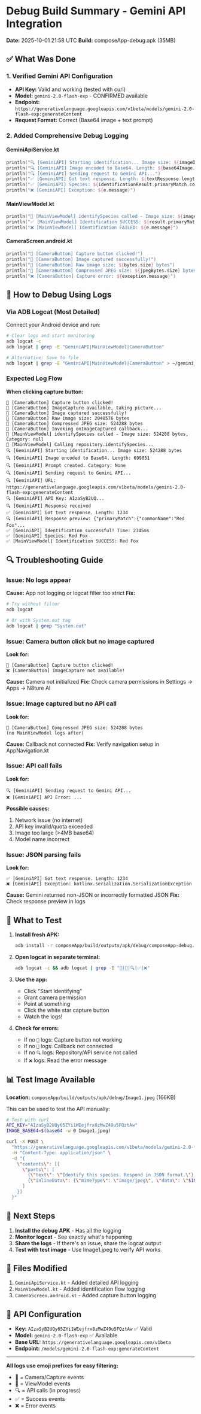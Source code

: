 # Debug Build Summary - Gemini API Integration

**Date:** 2025-10-01 21:58 UTC
**Build:** composeApp-debug.apk (35MB)

## ✅ What Was Done

### 1. Verified Gemini API Configuration
- **API Key:** Valid and working (tested with curl)
- **Model:** `gemini-2.0-flash-exp` - CONFIRMED available
- **Endpoint:** `https://generativelanguage.googleapis.com/v1beta/models/gemini-2.0-flash-exp:generateContent`
- **Request Format:** Correct (Base64 image + text prompt)

### 2. Added Comprehensive Debug Logging

#### GeminiApiService.kt
```kotlin
println("🔍 [GeminiAPI] Starting identification... Image size: ${imageData.size} bytes")
println("🔍 [GeminiAPI] Image encoded to Base64. Length: ${base64Image.length}")
println("🔍 [GeminiAPI] Sending request to Gemini API...")
println("✅ [GeminiAPI] Got text response. Length: ${textResponse.length}")
println("✅ [GeminiAPI] Species: ${identificationResult.primaryMatch.commonName}")
println("❌ [GeminiAPI] Exception: ${e.message}")
```

#### MainViewModel.kt
```kotlin
println("🎯 [MainViewModel] identifySpecies called - Image size: ${imageData.size} bytes")
println("✅ [MainViewModel] Identification SUCCESS: ${result.primaryMatch.species.commonName}")
println("❌ [MainViewModel] Identification FAILED: ${e.message}")
```

#### CameraScreen.android.kt
```kotlin
println("📸 [CameraButton] Capture button clicked!")
println("📸 [CameraButton] Image captured successfully!")
println("📸 [CameraButton] Raw image size: ${bytes.size} bytes")
println("📸 [CameraButton] Compressed JPEG size: ${jpegBytes.size} bytes")
println("❌ [CameraButton] Capture error: ${exception.message}")
```

## 📱 How to Debug Using Logs

### Via ADB Logcat (Most Detailed)

Connect your Android device and run:

```bash
# Clear logs and start monitoring
adb logcat -c
adb logcat | grep -E "GeminiAPI|MainViewModel|CameraButton"

# Alternative: Save to file
adb logcat | grep -E "GeminiAPI|MainViewModel|CameraButton" > ~/gemini_debug.log
```

### Expected Log Flow

**When clicking capture button:**
```
📸 [CameraButton] Capture button clicked!
📸 [CameraButton] ImageCapture available, taking picture...
📸 [CameraButton] Image captured successfully!
📸 [CameraButton] Raw image size: 2048576 bytes
📸 [CameraButton] Compressed JPEG size: 524288 bytes
📸 [CameraButton] Invoking onImageCaptured callback...
🎯 [MainViewModel] identifySpecies called - Image size: 524288 bytes, Category: null
🎯 [MainViewModel] Calling repository.identifySpecies...
🔍 [GeminiAPI] Starting identification... Image size: 524288 bytes
🔍 [GeminiAPI] Image encoded to Base64. Length: 699051
🔍 [GeminiAPI] Prompt created. Category: None
🔍 [GeminiAPI] Sending request to Gemini API...
🔍 [GeminiAPI] URL: https://generativelanguage.googleapis.com/v1beta/models/gemini-2.0-flash-exp:generateContent
🔍 [GeminiAPI] API Key: AIzaSyB2UQ...
🔍 [GeminiAPI] Response received
✅ [GeminiAPI] Got text response. Length: 1234
🔍 [GeminiAPI] Response preview: {"primaryMatch":{"commonName":"Red Fox"...
✅ [GeminiAPI] Identification successful! Time: 2345ms
✅ [GeminiAPI] Species: Red Fox
✅ [MainViewModel] Identification SUCCESS: Red Fox
```

## 🔍 Troubleshooting Guide

### Issue: No logs appear
**Cause:** App not logging or logcat filter too strict
**Fix:**
```bash
# Try without filter
adb logcat

# Or with System.out tag
adb logcat | grep "System.out"
```

### Issue: Camera button click but no image captured
**Look for:**
```
📸 [CameraButton] Capture button clicked!
❌ [CameraButton] ImageCapture not available!
```
**Cause:** Camera not initialized
**Fix:** Check camera permissions in Settings → Apps → N8ture AI

### Issue: Image captured but no API call
**Look for:**
```
📸 [CameraButton] Compressed JPEG size: 524288 bytes
(no MainViewModel logs after)
```
**Cause:** Callback not connected
**Fix:** Verify navigation setup in AppNavigation.kt

### Issue: API call fails
**Look for:**
```
🔍 [GeminiAPI] Sending request to Gemini API...
❌ [GeminiAPI] API Error: ...
```
**Possible causes:**
1. Network issue (no internet)
2. API key invalid/quota exceeded
3. Image too large (>4MB base64)
4. Model name incorrect

### Issue: JSON parsing fails
**Look for:**
```
✅ [GeminiAPI] Got text response. Length: 1234
❌ [GeminiAPI] Exception: kotlinx.serialization.SerializationException
```
**Cause:** Gemini returned non-JSON or incorrectly formatted JSON
**Fix:** Check response preview in logs

## 🎯 What to Test

1. **Install fresh APK:**
   ```bash
   adb install -r composeApp/build/outputs/apk/debug/composeApp-debug.apk
   ```

2. **Open logcat in separate terminal:**
   ```bash
   adb logcat -c && adb logcat | grep -E "📸|🎯|🔍|✅|❌"
   ```

3. **Use the app:**
   - Click "Start Identifying"
   - Grant camera permission
   - Point at something
   - Click the white star capture button
   - Watch the logs!

4. **Check for errors:**
   - If no `📸` logs: Capture button not working
   - If no `🎯` logs: Callback not connected
   - If no `🔍` logs: Repository/API service not called
   - If `❌` logs: Read the error message

## 📊 Test Image Available

**Location:** `composeApp/build/outputs/apk/debug/Image1.jpeg` (166KB)

This can be used to test the API manually:

```bash
# Test with curl
API_KEY="AIzaSyB2UQy65ZYi1WEejfrx8zMwZ49u5FQztAw"
IMAGE_BASE64=$(base64 -w 0 Image1.jpeg)

curl -X POST \
  "https://generativelanguage.googleapis.com/v1beta/models/gemini-2.0-flash-exp:generateContent?key=$API_KEY" \
  -H "Content-Type: application/json" \
  -d "{
    \"contents\": [{
      \"parts\": [
        {\"text\": \"Identify this species. Respond in JSON format.\"},
        {\"inlineData\": {\"mimeType\": \"image/jpeg\", \"data\": \"$IMAGE_BASE64\"}}
      ]
    }]
  }"
```

## 🚀 Next Steps

1. **Install the debug APK** - Has all the logging
2. **Monitor logcat** - See exactly what's happening
3. **Share the logs** - If there's an issue, share the logcat output
4. **Test with test image** - Use Image1.jpeg to verify API works

## 📝 Files Modified

1. `GeminiApiService.kt` - Added detailed API logging
2. `MainViewModel.kt` - Added identification flow logging
3. `CameraScreen.android.kt` - Added capture button logging

## 🔐 API Configuration

- **Key:** `AIzaSyB2UQy65ZYi1WEejfrx8zMwZ49u5FQztAw` ✅ Valid
- **Model:** `gemini-2.0-flash-exp` ✅ Available
- **Base URL:** `https://generativelanguage.googleapis.com/v1beta`
- **Endpoint:** `/models/gemini-2.0-flash-exp:generateContent`

---

**All logs use emoji prefixes for easy filtering:**
- 📸 = Camera/Capture events
- 🎯 = ViewModel events
- 🔍 = API calls (in progress)
- ✅ = Success events
- ❌ = Error events
